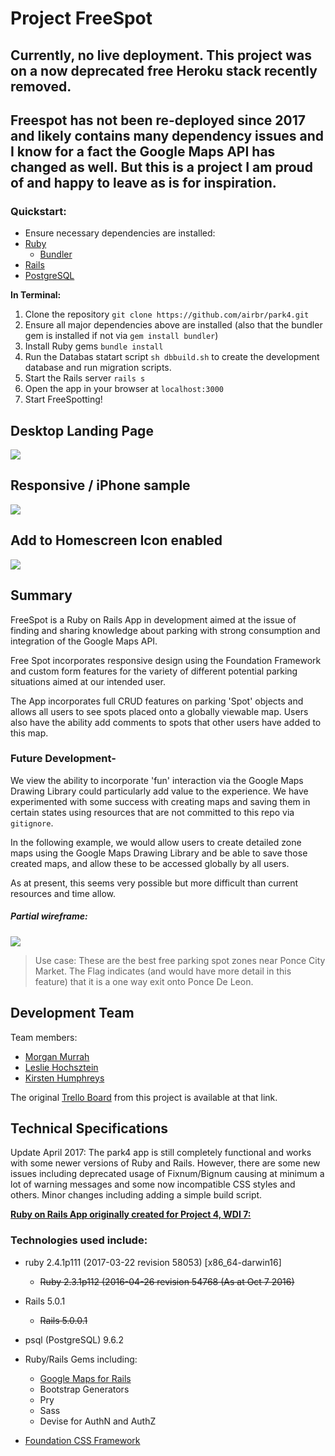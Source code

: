 # Project FreeSpot

## Currently, no live deployment. This project was on a now deprecated free Heroku stack recently removed. 

## Freespot has not been re-deployed since 2017 and likely contains many dependency issues and I know for a fact the Google Maps API has changed as well. But this is a project I am proud of and happy to leave as is for inspiration.

### Quickstart:

* Ensure necessary dependencies are installed:
 * [Ruby](https://www.tutorialspoint.com/ruby-on-rails/rails-installation.htm)
    * [Bundler](https://bundler.io/)
 * [Rails](https://www.tutorialspoint.com/ruby-on-rails/rails-installation.htm)
 * [PostgreSQL](https://www.tutorialspoint.com/ruby-on-rails/rails-installation.htm)

**In Terminal:**

 1. Clone the repository `git clone https://github.com/airbr/park4.git`
 2. Ensure all major dependencies above are installed (also that the bundler gem is installed if not via `gem install bundler`) 
 3. Install Ruby gems `bundle install`
 4. Run the Databas statart script `sh dbbuild.sh` to create the development database and run migration scripts.
 5. Start the Rails server `rails s`
 6. Open the app in your browser at `localhost:3000`
 7. Start FreeSpotting!

## Desktop Landing Page
![](http://i.imgur.com/qddjLad.png)

## Responsive / iPhone sample
![](http://i.imgur.com/MlloCuV.png?1)

## Add to Homescreen Icon enabled

![](http://i.imgur.com/ImuJ32S.png)
<!--![](http://i.imgur.com/tFy2wo4.png)
-->
## Summary

FreeSpot is a Ruby on Rails App in development aimed at the issue of finding and sharing knowledge about parking with strong consumption and integration of the Google Maps API. 

Free Spot incorporates responsive design using the Foundation Framework and custom form features for the variety of different potential parking situations aimed at our intended user.

The App incorporates full CRUD features on parking 'Spot' objects and allows all users to see spots placed onto a globally viewable map. Users also have the ability add comments to spots that other users have added to this map.

### Future Development- 

We view the ability to incorporate 'fun' interaction via the Google Maps Drawing Library could particularly add value to the experience. We have experimented with some success with creating maps and saving them in certain states using resources that are not committed to this repo via `gitignore`.

In the following example, we would allow users to create detailed zone maps using the Google Maps Drawing Library and be able to save those created maps, and allow these to be accessed globally by all users.

As at present, this seems very possible but more difficult than current resources and time allow.

##### Partial wireframe:
![](example-drawinglibrary-UI.png)
>Use case: These are the best free parking spot zones near Ponce City Market. The Flag indicates (and would have more detail in this feature) that it is a one way exit onto Ponce De Leon. 


## Development Team

Team members:

* [Morgan Murrah](https://github.com/airbr)
* [Leslie Hochsztein](https://github.com/lhochsz)
* [Kirsten Humphreys](https://github.com/kirstenhumphreys)

The original [Trello Board](https://trello.com/b/O3ZXyAv8/project4-railsapi) from this project is available at that link.


## Technical Specifications

Update April 2017: The park4 app is still completely functional and works with some newer versions of Ruby and Rails. However, there are some new issues including deprecated usage of Fixnum/Bignum causing at minimum a lot of warning messages and some now incompatible CSS styles and others. Minor changes including adding a simple build script.

[**Ruby on Rails App originally created for Project 4, WDI 7:**](https://github.com/ATL-WDI-Curriculum/projects/blob/master/project4.md)

### Technologies used include:

* ruby 2.4.1p111 (2017-03-22 revision 58053) [x86_64-darwin16]
    * ~~Ruby 2.3.1p112 (2016-04-26 revision 54768 (As at Oct 7 2016)~~
* Rails 5.0.1
    * ~~Rails 5.0.0.1~~
* psql (PostgreSQL) 9.6.2


* Ruby/Rails Gems including:
	* [Google Maps for Rails](https://github.com/apneadiving/Google-Maps-for-Rails)
	* Bootstrap Generators
	* Pry
	* Sass
  * Devise for AuthN and AuthZ

* [Foundation CSS Framework](http://foundation.zurb.com/)
